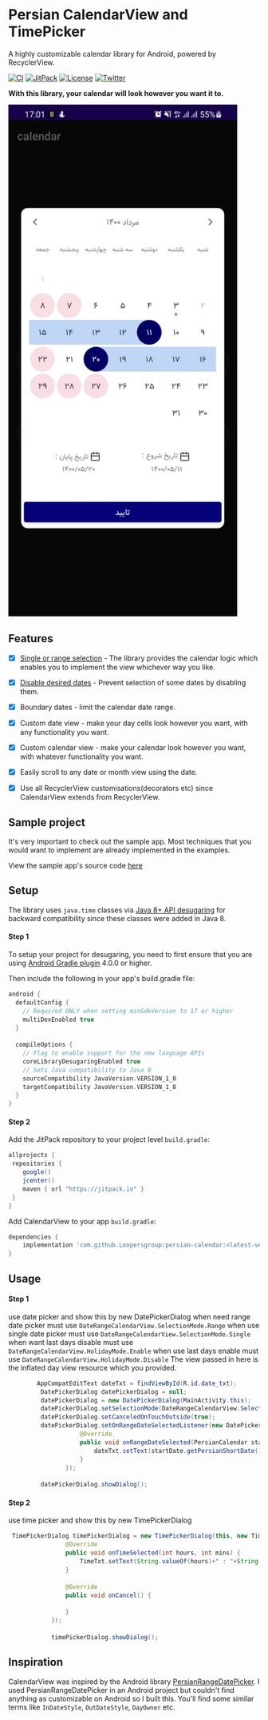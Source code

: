 # Persian CalendarView and TimePicker 

A highly customizable calendar library for Android, powered by RecyclerView.

[![CI](https://github.com/kizitonwose/CalendarView/workflows/CI/badge.svg?branch=master)](https://github.com/kizitonwose/CalendarView/actions) 
[![JitPack](https://jitpack.io/v/kizitonwose/CalendarView.svg)](https://jitpack.io/#kizitonwose/CalendarView) 
[![License](https://img.shields.io/badge/linkdin-linkdin-blue)](https://www.linkedin.com/in/adel-dadras) 
[![Twitter](https://img.shields.io/badge/Twitter-@kizitonwose-9C27B0.svg)](https://twitter.com/kizitonwose)


**With this library, your calendar will look however you want it to.**

![Preview](https://github.com/Loopersgroup/persian-calendar/blob/master/images/calendar_img.jpeg)

## Features

- [x] [Single or range selection](#date-selection) - The library provides the calendar logic which enables you to implement the view whichever way you like.
- [x] [Disable desired dates](#disabling-dates) - Prevent selection of some dates by disabling them.
- [x] Boundary dates - limit the calendar date range.
- [x] Custom date view - make your day cells look however you want, with any functionality you want.
- [x] Custom calendar view - make your calendar look however you want, with whatever functionality you want.
- [x] Easily scroll to any date or month view using the date.
- [x] Use all RecyclerView customisations(decorators etc) since CalendarView extends from RecyclerView.


## Sample project

It's very important to check out the sample app. Most techniques that you would want to implement are already implemented in the examples.


View the sample app's source code [here](https://github.com/Loopersgroup/persian-calendar.git)

## Setup

The library uses `java.time` classes via [Java 8+ API desugaring](https://developer.android.com/studio/write/java8-support#library-desugaring) for backward compatibility since these classes were added in Java 8.

#### Step 1

To setup your project for desugaring, you need to first ensure that you are using [Android Gradle plugin](https://developer.android.com/studio/releases/gradle-plugin#updating-plugin) 4.0.0 or higher.

Then include the following in your app's build.gradle file:

```groovy
android {
  defaultConfig {
    // Required ONLY when setting minSdkVersion to 17 or higher
    multiDexEnabled true
  }

  compileOptions {
    // Flag to enable support for the new language APIs
    coreLibraryDesugaringEnabled true
    // Sets Java compatibility to Java 8
    sourceCompatibility JavaVersion.VERSION_1_8
    targetCompatibility JavaVersion.VERSION_1_8
  }
}

```



#### Step 2

Add the JitPack repository to your project level `build.gradle`:

```groovy
allprojects {
 repositories {
    google()
    jcenter()
    maven { url "https://jitpack.io" }
 }
}
```

Add CalendarView to your app `build.gradle`:

```groovy
dependencies {
	implementation 'com.github.Loopersgroup:persian-calendar:<latest-version>'
}
```

## Usage

#### Step 1

use date picker and show this by new DatePickerDialog 
when need range date picker must use `DateRangeCalendarView.SelectionMode.Range` 
when use single date picker must use `DateRangeCalendarView.SelectionMode.Single` 
when want last days disable must use `DateRangeCalendarView.HolidayMode.Enable`
when use last days enable must use   `DateRangeCalendarView.HolidayMode.Disable`
The view passed in here is the inflated day view resource which you provided.

```java
        AppCompatEditText dateTxt = findViewById(R.id.date_txt);
         DatePickerDialog datePickerDialog = null;
         datePickerDialog = new DatePickerDialog(MainActivity.this);
         datePickerDialog.setSelectionMode(DateRangeCalendarView.SelectionMode.Range, DateRangeCalendarView.HolidayMode.Enable);
         datePickerDialog.setCanceledOnTouchOutside(true);
         datePickerDialog.setOnRangeDateSelectedListener(new DatePickerDialog.OnRangeDateSelectedListener() {
                    @Override
                    public void onRangeDateSelected(PersianCalendar startDate, PersianCalendar endDate) {
                        dateTxt.setText(startDate.getPersianShortDate());
                    }
                });

         datePickerDialog.showDialog();
```
#### Step 2
use time picker and show this by new TimePickerDialog 

```java
 TimePickerDialog timePickerDialog = new TimePickerDialog(this, new TimePickerDialog.TimePickerCallback() {
                @Override
                public void onTimeSelected(int hours, int mins) {
                    TimeTxt.setText(String.valueOf(hours)+" : "+String.valueOf(mins));
                }

                @Override
                public void onCancel() {

                }
            });

            timePickerDialog.showDialog();
```



## Inspiration

CalendarView was inspired by the Android library [PersianRangeDatePicker](https://github.com/ali-sardari/PersianRangeDatePicker). I used PersianRangeDatePicker in an Android project but couldn't find anything as customizable on Android so I built this. 
You'll find some similar terms like `InDateStyle`, `OutDateStyle`, `DayOwner` etc.

